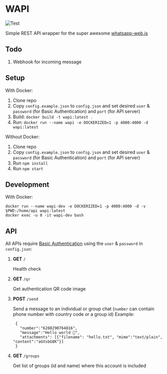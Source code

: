 # WAPI

![Test](https://img.shields.io/github/workflow/status/yohanesgultom/wapi/Test?logo=github)

Simple REST API wrapper for the super awesome [whatsapp-web.js](https://github.com/pedroslopez/whatsapp-web.js)

## Todo

1. Webhook for incoming message

## Setup

With Docker:

1. Clone repo
2. Copy `config.example.json` to `config.json` and set desired `user` & `password` (for Basic Authentication) and `port` (for API server)
3. Build: `docker build -t wapi:latest .` 
4. Run: `docker run --name wapi -e DOCKERIZED=1 -p 4000:4000 -d wapi:latest`

Without Docker:

1. Clone repo
2. Copy `config.example.json` to `config.json` and set desired `user` & `password` (for Basic Authentication) and `port` (for API server)
3. Run `npm install`
4. Run `npm start`

## Development

With Docker:

```
docker run --name wapi-dev -e DOCKERIZED=1 -p 4000:4000 -d -v $PWD:/home/api wapi:latest
docker exec -u 0 -it wapi-dev bash
```
## API

All APIs require [Basic Authentication](https://en.wikipedia.org/wiki/Basic_access_authentication) using the `user` & `password` in `config.json`:

1. **GET** `/`

    Health check

1. **GET** `/qr`

    Get authentication QR code image

1. **POST** `/send`

    Send a message to an individual or group chat (`number` can contain phone number with country code or a group id)
    Example:

        {
          "number":"6288290764816",
          "message":"Hello world 🙏",
          "attachments": [{"filename": "hello.txt", "mime":"text/plain", "content":"aGVsbG8K"}]
        }
  
1. **GET** `/groups`

    Get list of groups (id and name) where this account is included

